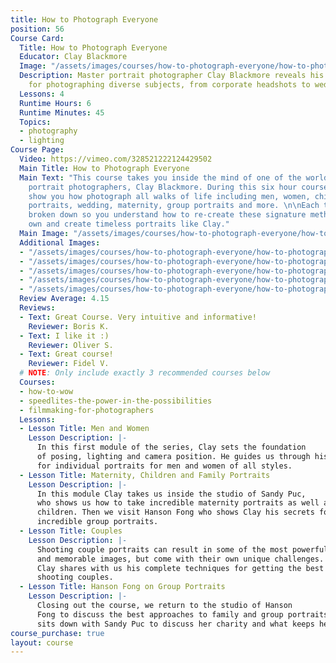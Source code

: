 ```yaml
---
title: How to Photograph Everyone
position: 56
Course Card:
  Title: How to Photograph Everyone
  Educator: Clay Blackmore
  Image: "/assets/images/courses/how-to-photograph-everyone/how-to-photograph-everyone.jpg"
  Description: Master portrait photographer Clay Blackmore reveals his signature techniques
    for photographing diverse subjects, from corporate headshots to wedding portraits.
  Lessons: 4
  Runtime Hours: 6
  Runtime Minutes: 45
  Topics:
  - photography
  - lighting
Course Page:
  Video: https://vimeo.com/328521222124429502
  Main Title: How to Photograph Everyone
  Main Text: "This course takes you inside the mind of one of the world's greatest
    portrait photographers, Clay Blackmore. During this six hour course Clay will
    show you how photograph all walks of life including men, women, children, corporate
    portraits, wedding, maternity, group portraits and more. \n\nEach technique is
    broken down so you understand how to re-create these signature methods on your
    own and create timeless portraits like Clay."
  Main Image: "/assets/images/courses/how-to-photograph-everyone/how-to-photograph-everyone-1.jpg"
  Additional Images:
  - "/assets/images/courses/how-to-photograph-everyone/how-to-photograph-everyone-2.jpg"
  - "/assets/images/courses/how-to-photograph-everyone/how-to-photograph-everyone-3.jpg"
  - "/assets/images/courses/how-to-photograph-everyone/how-to-photograph-everyone-4.jpg"
  - "/assets/images/courses/how-to-photograph-everyone/how-to-photograph-everyone-5.jpg"
  - "/assets/images/courses/how-to-photograph-everyone/how-to-photograph-everyone-6.jpg"
  Review Average: 4.15
  Reviews:
  - Text: Great Course. Very intuitive and informative!
    Reviewer: Boris K.
  - Text: I like it :)
    Reviewer: Oliver S.
  - Text: Great course!
    Reviewer: Fidel V.
  # NOTE: Only include exactly 3 recommended courses below
  Courses:
  - how-to-wow
  - speedlites-the-power-in-the-possibilities
  - filmmaking-for-photographers
  Lessons:
  - Lesson Title: Men and Women
    Lesson Description: |-
      In this first module of the series, Clay sets the foundation
      of posing, lighting and camera position. He guides us through his tips and techniques
      for individual portraits for men and women of all styles.
  - Lesson Title: Maternity, Children and Family Portraits
    Lesson Description: |-
      In this module Clay takes us inside the studio of Sandy Puc,
      who shows us how to take incredible maternity portraits as well as babies and
      children. Then we visit Hanson Fong who shows Clay his secrets for creating
      incredible group portraits.
  - Lesson Title: Couples
    Lesson Description: |-
      Shooting couple portraits can result in some of the most powerful
      and memorable images, but come with their own unique challenges. In this module
      Clay shares with us his complete techniques for getting the best results when
      shooting couples.
  - Lesson Title: Hanson Fong on Group Portraits
    Lesson Description: |-
      Closing out the course, we return to the studio of Hanson
      Fong to discuss the best approaches to family and group portraits. Then Clay
      sits down with Sandy Puc to discuss her charity and what keeps her motivated.
course_purchase: true
layout: course
---
```


